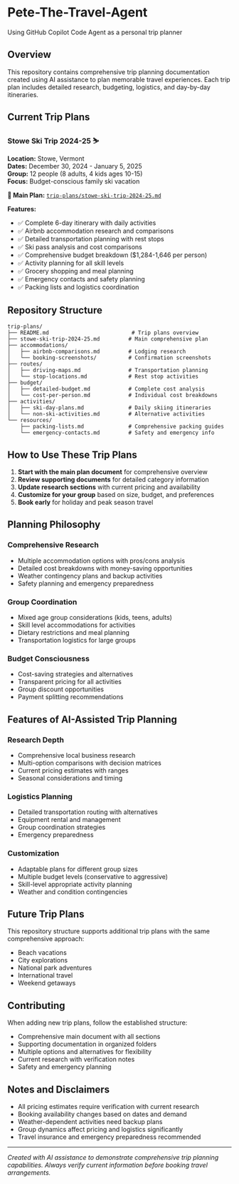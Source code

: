 # Pete-The-Travel-Agent
Using GitHub Copilot Code Agent as a personal trip planner

## Overview
This repository contains comprehensive trip planning documentation created using AI assistance to plan memorable travel experiences. Each trip plan includes detailed research, budgeting, logistics, and day-by-day itineraries.

## Current Trip Plans

### Stowe Ski Trip 2024-25 ⛷️
**Location:** Stowe, Vermont  
**Dates:** December 30, 2024 - January 5, 2025  
**Group:** 12 people (8 adults, 4 kids ages 10-15)  
**Focus:** Budget-conscious family ski vacation  

**📁 Main Plan:** [`trip-plans/stowe-ski-trip-2024-25.md`](trip-plans/stowe-ski-trip-2024-25.md)

**Features:**
- ✅ Complete 6-day itinerary with daily activities
- ✅ Airbnb accommodation research and comparisons
- ✅ Detailed transportation planning with rest stops
- ✅ Ski pass analysis and cost comparisons
- ✅ Comprehensive budget breakdown ($1,284-1,646 per person)
- ✅ Activity planning for all skill levels
- ✅ Grocery shopping and meal planning
- ✅ Emergency contacts and safety planning
- ✅ Packing lists and logistics coordination

## Repository Structure

```
trip-plans/
├── README.md                          # Trip plans overview
├── stowe-ski-trip-2024-25.md         # Main comprehensive plan
├── accommodations/
│   ├── airbnb-comparisons.md         # Lodging research
│   └── booking-screenshots/          # Confirmation screenshots
├── routes/
│   ├── driving-maps.md               # Transportation planning
│   └── stop-locations.md             # Rest stop activities
├── budget/
│   ├── detailed-budget.md            # Complete cost analysis
│   └── cost-per-person.md            # Individual cost breakdowns
├── activities/
│   ├── ski-day-plans.md              # Daily skiing itineraries
│   └── non-ski-activities.md         # Alternative activities
└── resources/
    ├── packing-lists.md              # Comprehensive packing guides
    └── emergency-contacts.md         # Safety and emergency info
```

## How to Use These Trip Plans

1. **Start with the main plan document** for comprehensive overview
2. **Review supporting documents** for detailed category information
3. **Update research sections** with current pricing and availability
4. **Customize for your group** based on size, budget, and preferences
5. **Book early** for holiday and peak season travel

## Planning Philosophy

### Comprehensive Research
- Multiple accommodation options with pros/cons analysis
- Detailed cost breakdowns with money-saving opportunities
- Weather contingency plans and backup activities
- Safety planning and emergency preparedness

### Group Coordination
- Mixed age group considerations (kids, teens, adults)
- Skill level accommodations for activities
- Dietary restrictions and meal planning
- Transportation logistics for large groups

### Budget Consciousness
- Cost-saving strategies and alternatives
- Transparent pricing for all activities
- Group discount opportunities
- Payment splitting recommendations

## Features of AI-Assisted Trip Planning

### Research Depth
- Comprehensive local business research
- Multi-option comparisons with decision matrices
- Current pricing estimates with ranges
- Seasonal considerations and timing

### Logistics Planning
- Detailed transportation routing with alternatives
- Equipment rental and management
- Group coordination strategies
- Emergency preparedness

### Customization
- Adaptable plans for different group sizes
- Multiple budget levels (conservative to aggressive)
- Skill-level appropriate activity planning
- Weather and condition contingencies

## Future Trip Plans

This repository structure supports additional trip plans with the same comprehensive approach:
- Beach vacations
- City explorations  
- National park adventures
- International travel
- Weekend getaways

## Contributing

When adding new trip plans, follow the established structure:
- Comprehensive main document with all sections
- Supporting documentation in organized folders
- Multiple options and alternatives for flexibility
- Current research with verification notes
- Safety and emergency planning

## Notes and Disclaimers

- All pricing estimates require verification with current research
- Booking availability changes based on dates and demand
- Weather-dependent activities need backup plans
- Group dynamics affect pricing and logistics significantly
- Travel insurance and emergency preparedness recommended

---

*Created with AI assistance to demonstrate comprehensive trip planning capabilities. Always verify current information before booking travel arrangements.*
